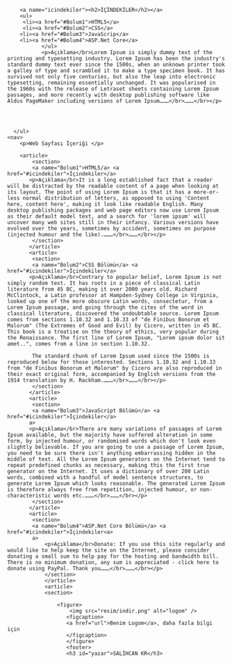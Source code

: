 <!DOCTYPE html>
<html lang="en">
<head>
    <meta charset="UTF-8">
    <meta name="viewport" content="width=device-width, initial-scale=1.0">
    <title>Document</title>
</head>
<body>
    <nav>
    
        <a name="icindekiler"><h2>İÇİNDEKİLER</h2></a>
        <ul>
         <li><a href="#Bolum1">HTML5</a>
         <li><a href="#Bolum2">CSS</a>
        <li><a href="#Bolum3">JavaScrip</a>
        <li><a href="#Bolum4">ASP.Net Core</a>
               </ul>
               <p>Açıklama</br>Lorem Ipsum is simply dummy text of the printing and typesetting industry. Lorem Ipsum has been the industry's standard dummy text ever since the 1500s, when an unknown printer took a galley of type and scrambled it to make a type specimen book. It has survived not only five centuries, but also the leap into electronic typesetting, remaining essentially unchanged. It was popularised in the 1960s with the release of Letraset sheets containing Lorem Ipsum passages, and more recently with desktop publishing software like Aldus PageMaker including versions of Lorem Ipsum………</br>………</br></p>
            



      </ul> 
    <nav>
        <p>Web Sayfası İçeriği </p>

        <article>
            <section>
            <a name="Bolum1">HTML5/a> <a href="#icindekiler">İçindekiler</a>
           <p>Açıklama</br>It is a long established fact that a reader will be distracted by the readable content of a page when looking at its layout. The point of using Lorem Ipsum is that it has a more-or-less normal distribution of letters, as opposed to using 'Content here, content here', making it look like readable English. Many desktop publishing packages and web page editors now use Lorem Ipsum as their default model text, and a search for 'lorem ipsum' will uncover many web sites still in their infancy. Various versions have evolved over the years, sometimes by accident, sometimes on purpose (injected humour and the like).………</br>………</br></p>
            </section>
           </article>
           <article>
            <section>
            <a name="Bolum2">CSS Bölümü</a> <a href="#icindekiler">İçindekiler</a>
           <p>Açıklama</br>Contrary to popular belief, Lorem Ipsum is not simply random text. It has roots in a piece of classical Latin literature from 45 BC, making it over 2000 years old. Richard McClintock, a Latin professor at Hampden-Sydney College in Virginia, looked up one of the more obscure Latin words, consectetur, from a Lorem Ipsum passage, and going through the cites of the word in classical literature, discovered the undoubtable source. Lorem Ipsum comes from sections 1.10.32 and 1.10.33 of "de Finibus Bonorum et Malorum" (The Extremes of Good and Evil) by Cicero, written in 45 BC. This book is a treatise on the theory of ethics, very popular during the Renaissance. The first line of Lorem Ipsum, "Lorem ipsum dolor sit amet..", comes from a line in section 1.10.32.

            The standard chunk of Lorem Ipsum used since the 1500s is reproduced below for those interested. Sections 1.10.32 and 1.10.33 from "de Finibus Bonorum et Malorum" by Cicero are also reproduced in their exact original form, accompanied by English versions from the 1914 translation by H. Rackham.………</br>………</br></p>
            </section>
           </article>
           <article>
            <section>
            <a name="Bolum3">JavaScript Bölümü</a> <a href="#icindekiler">İçindekiler</a>
           a>
           <p>Açıklama</br>There are many variations of passages of Lorem Ipsum available, but the majority have suffered alteration in some form, by injected humour, or randomised words which don't look even slightly believable. If you are going to use a passage of Lorem Ipsum, you need to be sure there isn't anything embarrassing hidden in the middle of text. All the Lorem Ipsum generators on the Internet tend to repeat predefined chunks as necessary, making this the first true generator on the Internet. It uses a dictionary of over 200 Latin words, combined with a handful of model sentence structures, to generate Lorem Ipsum which looks reasonable. The generated Lorem Ipsum is therefore always free from repetition, injected humour, or non-characteristic words etc.………</br>………</br></p>
            </section>
           </article>
           <article>
            <section>
            <a name="Bolum4">ASP.Net Core Bölümü</a> <a href="#icindekiler">İçindekiler<a>
            a>
                <p>Açıklama</br>Donate: If you use this site regularly and would like to help keep the site on the Internet, please consider donating a small sum to help pay for the hosting and bandwidth bill. There is no minimum donation, any sum is appreciated - click here to donate using PayPal. Thank you………</br>………</br></p>
                </section>
                </article>
                <article>
                <section>

                    <figure>
                        <img src="resim/indir.png" alt="logom" />
                       <figcaption>
                       <a href="url">Benim Logom</a>, daha fazla bilgi için
                       </figcaption>
                       </figure>
                       <footer>
                       <h3 id="yazar">SALİHCAN KR</h3>        
</body>
</html>
